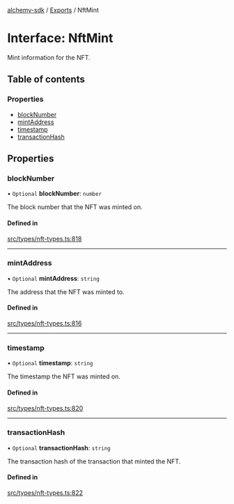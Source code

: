 [alchemy-sdk](../README.md) / [Exports](../modules.md) / NftMint

# Interface: NftMint

Mint information for the NFT.

## Table of contents

### Properties

- [blockNumber](NftMint.md#blocknumber)
- [mintAddress](NftMint.md#mintaddress)
- [timestamp](NftMint.md#timestamp)
- [transactionHash](NftMint.md#transactionhash)

## Properties

### blockNumber

• `Optional` **blockNumber**: `number`

The block number that the NFT was minted on.

#### Defined in

[src/types/nft-types.ts:818](https://github.com/alchemyplatform/alchemy-sdk-js/blob/7ae04a5/src/types/nft-types.ts#L818)

___

### mintAddress

• `Optional` **mintAddress**: `string`

The address that the NFT was minted to.

#### Defined in

[src/types/nft-types.ts:816](https://github.com/alchemyplatform/alchemy-sdk-js/blob/7ae04a5/src/types/nft-types.ts#L816)

___

### timestamp

• `Optional` **timestamp**: `string`

The timestamp the NFT was minted on.

#### Defined in

[src/types/nft-types.ts:820](https://github.com/alchemyplatform/alchemy-sdk-js/blob/7ae04a5/src/types/nft-types.ts#L820)

___

### transactionHash

• `Optional` **transactionHash**: `string`

The transaction hash of the transaction that minted the NFT.

#### Defined in

[src/types/nft-types.ts:822](https://github.com/alchemyplatform/alchemy-sdk-js/blob/7ae04a5/src/types/nft-types.ts#L822)
